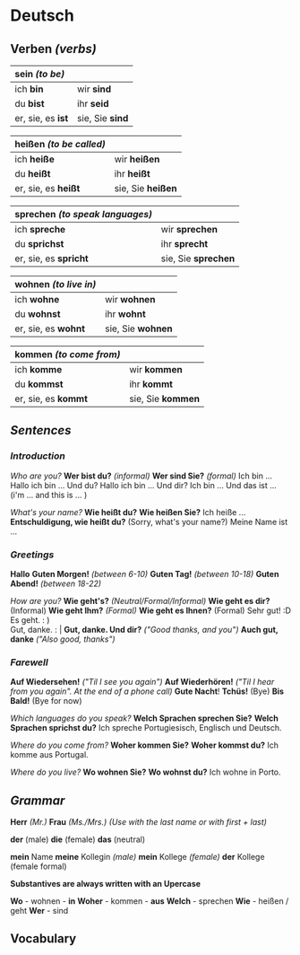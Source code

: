 # Deutsch

## Verben *(verbs)*


| **sein** *(to be)* |  |
| :----------- | ------------ |
|ich **bin** | wir **sind** |
|du **bist** | ihr **seid**|
|er, sie, es **ist**| sie, Sie  **sind**|



| heißen *(to be called)* |  |
| :----------- | ------------ |
|ich **heiße** | wir **heißen** |
|du **heißt** | ihr **heißt**|
|er, sie, es **heißt**| sie, Sie  **heißen**|



| sprechen *(to speak languages)* |  |
| :----------- | ------------ |
|ich **spreche** | wir **sprechen** |
|du **sprichst** | ihr **sprecht**|
|er, sie, es **spricht**| sie, Sie  **sprechen**|



| wohnen *(to live in)*     | |
| :------------------------ | -------------------- |
| ich **wohne**             | wir **wohnen**       |
| du **wohnst**             | ihr **wohnt**        |
| er, sie, es **wohnt**     | sie, Sie  **wohnen** |



| kommen *(to come from)*   | |
| :------------------------ | -------------------- |
| ich **komme**       | wir **kommen**  |
| du **kommst**       | ihr **kommt**    |
| er, sie, es **kommt** | sie, Sie  **kommen** |



##  *Sentences*

### *Introduction*

*Who are you?*
**Wer bist du?** *(informal)*
**Wer sind Sie?** *(formal)*
Ich bin ...
Hallo ich bin ... Und du?
Hallo ich bin ... Und dir?
Ich bin ... Und das ist ...  (i'm ... and this is ... )

*What's your name?*
**Wie heißt du?**
**Wie heißen Sie?**
Ich heiße ...
**Entschuldigung, wie heißt du?** (Sorry, what's your name?)
Meine Name ist ...

### *Greetings*

**Hallo**
**Guten Morgen!**  *(between 6-10)*
**Guten Tag!** *(between 10-18)*
**Guten Abend!** *(between 18-22)*

*How are you?*
**Wie geht's?** *(Neutral/Formal/Informal)*
**Wie geht es dir?** (Informal)
**Wie geht Ihm?** *(Formal)* 
**Wie geht es Ihnen?** (Formal)
Sehr gut!  :D  
Es geht.   : )     
Gut, danke.  : | 
**Gut, danke. Und dir?** *("Good thanks, and you")*
**Auch gut, danke** *("Also good, thanks")*

### *Farewell*

**Auf Wiedersehen!** *("Til I see you again")*
**Auf Wiederhören!** *("Til I hear from you again". At the end of a phone call)*
**Gute Nacht**!
**Tchüs!** (Bye)
**Bis Bald!** (Bye for now)

*Which languages do you speak?*
**Welch Sprachen sprechen Sie?**
**Welch Sprachen sprichst du?**
Ich spreche Portugiesisch, Englisch und Deutsch.

*Where do you come from?* 
**Woher kommen Sie?**
**Woher kommst du?**
Ich komme aus Portugal.

*Where do you live?*
**Wo wohnen Sie?**
**Wo wohnst du?**
Ich wohne in Porto.

## *Grammar*


**Herr** *(Mr.)*
**Frau** *(Ms./Mrs.)*
*(Use with the last name or with first + last)*

**der** (male) 
**die** (female)
**das** (neutral)

**mein** Name
**meine** Kollegin *(male)* 
**mein** Kollege *(female)*
**der** Kollege (female formal)

**Substantives are always written with an Upercase**

**Wo** - wohnen - **in**
**Woher** - kommen - **aus**
**Welch** - sprechen
**Wie** - heißen / geht
**Wer** - sind

## Vocabulary

